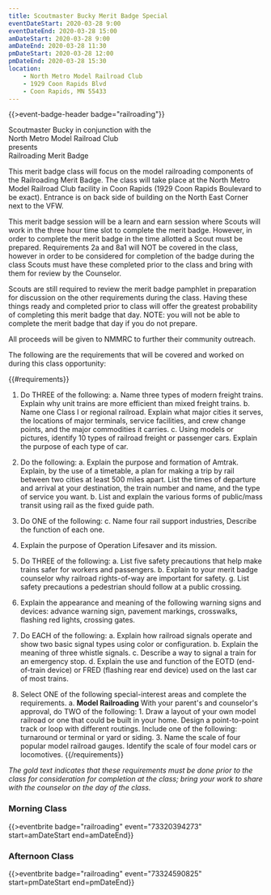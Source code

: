 ```yaml
---
title: Scoutmaster Bucky Merit Badge Special
eventDateStart: 2020-03-28 9:00
eventDateEnd: 2020-03-28 15:00
amDateStart: 2020-03-28 9:00
amDateEnd: 2020-03-28 11:30
pmDateStart: 2020-03-28 12:00
pmDateEnd: 2020-03-28 15:30
location:
    - North Metro Model Railroad Club
    - 1929 Coon Rapids Blvd
    - Coon Rapids, MN 55433
---
```


{{>event-badge-header badge="railroading"}}

<div class="Ta(c)">Scoutmaster Bucky in conjunction with the</div>

<div class="Ta(c) Fz(1.8em)">North Metro Model Railroad Club</div>

<div class="Ta(c)">presents</div>

<div class="Ta(c) Fz(1.8em)">Railroading Merit Badge</div>

This merit badge class will focus on the model railroading components of the Railroading Merit Badge.  The class will take place at the North Metro Model Railroad Club facility in Coon Rapids (1929 Coon Rapids Boulevard to be exact). Entrance is on back side of building on the North East Corner next to the VFW.

This merit badge session will be a learn and earn session where Scouts will work in the three hour time slot to complete the merit badge.  However, in order to complete the merit badge in the time allotted a Scout must be prepared.  Requirements 2a and 8a1 will NOT be covered in the class, however in order to be considered for completion of the badge during the class Scouts must have these completed prior to the class and bring with them for review by the Counselor.

Scouts are still required to review the merit badge pamphlet in preparation for discussion on the other requirements during the class. Having these things ready and completed prior to class will offer the greatest probability of completing this merit badge that day.  NOTE: you will not be able to complete the merit badge that day if you do not prepare.

All proceeds will be given to NMMRC to further their community outreach.

The following are the requirements that will be covered and worked on during this class opportunity:

{{#requirements}}
1. Do THREE of the following:
    a. Name three types of modern freight trains. Explain why unit trains are more efficient than mixed freight trains.
    b. Name one Class I or regional railroad. Explain what major cities it serves, the locations of major terminals, service facilities, and crew change points, and the major commodities it carries.
    c. Using models or pictures, identify 10 types of railroad freight or passenger cars. Explain the purpose of each type of car.

2. Do the following:
    a. <span class="C(#cc9900)">Explain the purpose and formation of Amtrak. Explain, by the use of a timetable, a plan for making a trip by rail between two cities at least 500 miles apart. List the times of departure and arrival at your destination, the train number and name, and the type of service you want.</span>
    b. List and explain the various forms of public/mass transit using rail as the fixed guide path.

3. Do ONE of the following:
    c. Name four rail support industries, Describe the function of each one.

4. Explain the purpose of Operation Lifesaver and its mission.

5. Do THREE of the following:
    a. List five safety precautions that help make trains safer for workers and passengers.
    b. Explain to your merit badge counselor why railroad rights-of-way are important for safety.
    g. List safety precautions a pedestrian should follow at a public crossing.

6. Explain the appearance and meaning of the following warning signs and devices: advance warning sign, pavement markings, crosswalks, flashing red lights, crossing gates.

7. Do EACH of the following:
    a. Explain how railroad signals operate and show two basic signal types using color or configuration.
    b. Explain the meaning of three whistle signals.
    c. Describe a way to signal a train for an emergency stop.
    d. Explain the use and function of the EOTD (end-of-train device) or FRED (flashing rear end device) used on the last car of most trains.

8. Select ONE of the following special-interest areas and complete the requirements.
    a. **Model Railroading**
        With your parent's and counselor's approval, do TWO of the following:
        1. <span class="C(#cc9900)">Draw a layout of your own model railroad or one that could be built in your home. Design a point-to-point track or loop with different routings. Include one of the following: turnaround or terminal or yard or siding.</span>
        3. Name the scale of four popular model railroad gauges. Identify the scale of four model cars or locomotives.
{{/requirements}}

*The <span class="C(#cc9900)">gold text</span> indicates that these requirements must be done prior to the class for consideration for completion at the class; bring your work to share with the counselor on the day of the class.*

### Morning Class

{{>eventbrite badge="railroading" event="73320394273" start=amDateStart end=amDateEnd}}

### Afternoon Class

{{>eventbrite badge="railroading" event="73324590825" start=pmDateStart end=pmDateEnd}}
